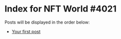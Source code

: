 # Index for NFT World #4021
Posts will be displayed in the order below:

- [Your first post](./001-first.md)

